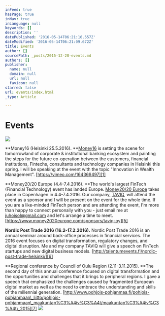 ```yaml
---
inFeed: true
hasPage: true
inNav: true
inLanguage: null
keywords: []
description: ''
datePublished: '2016-05-14T06:21:16.557Z'
dateModified: '2016-05-14T06:21:09.672Z'
title: Events
author: []
sourcePath: _posts/2015-12-28-events.md
authors: []
publisher:
  name: null
  domain: null
  url: null
  favicon: null
starred: false
url: events/index.html
_type: Article

---
```

# Events
![](https://the-grid-user-content.s3-us-west-2.amazonaws.com/bf25c962-7d20-474d-b2f4-bfb030c9c840.jpg)

**Money16 (Helsinki 25.5.2016). **[Money16][0] is setting the scene for tomorrowland of corporate & institutional banking ecosystem and painting the steps for the future co-operation between the customers, financial institutions, Fintechs, consultants and technology companies in Helsinki this spring. I will be speaking at the event with the topic "Innovation in Wealth Management". [https://vimeo.com/164369497][1]

**Money20/20 Europe (4.4-7.4.2016). **The world's largest FinTech (Financial Technology) event has landed Europe. [Money20/20 Europe][2] takes place in Copenhagen in 4.4-7.4.2016\. Our company, [TAVIQ][3], will attend the event as a sponsor and I will be present on the event for the whole time. If you are a like-minded FinTech person and are attending the event, I'm more than happy to connect personally with you - just email me at [juhoisol@gmail.com][4] and let's arrange a time to meet. [https://www.money2020europe.com/sponsors/taviq-oy][5]

**Nordic Post Trade 2016 (16.2-17.2.2016).** Nordic Post Trade 2016 is an annual seminar around back-office processes in financial services. The 2016 event focuses on digital transformation, regulatory changes, and digital disruption. Me and my company TAVIQ will give a speech on FinTech startups and new digital business models. [http://talentumevents.fi/nordic-post-trade-helsinki/][6]

**Regional conference by Council of Oulu Region (2.11-3.11.2015). **The second day of this annual conference focused on digital transformation and the opportunities and challenges that it brings to peripheral regions. I gave a speech that emphasized the challenges caused by fragmented European digital market as well as the need to embrace the understanding and skills of the millennial generation. [http://www.pohjois-pohjanmaa.fi/pohjois-pohjanmaan\_liitto/pohjois-pohjanmaan\_maakuntap%C3%A4iv%C3%A4t/maakuntap%C3%A4iv%C3%A4t\_2015][7]
![](https://the-grid-user-content.s3-us-west-2.amazonaws.com/89319468-2e1c-48d8-98ef-e41373c5357d.jpg)

[0]: moneynordic.com
[1]: https://vimeo.com/164369497
[2]: https://www.money2020europe.com/
[3]: http://taviqinvesting.com/
[4]: mailto:juhoisol@gmail.com
[5]: https://www.money2020europe.com/sponsors/taviq-oy
[6]: http://talentumevents.fi/nordic-post-trade-helsinki/
[7]: http://www.pohjois-pohjanmaa.fi/pohjois-pohjanmaan_liitto/pohjois-pohjanmaan_maakuntap%C3%A4iv%C3%A4t/maakuntap%C3%A4iv%C3%A4t_2015